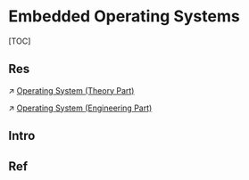 # Embedded Operating Systems

[TOC]



## Res
↗ [Operating System (Theory Part)](../../../🔑%20CS%20Core/🧬%20Computer%20System/Operating%20System%20(Theory%20Part)/Operating%20System%20(Theory%20Part).md)

↗ [Operating System (Engineering Part)](../../../🔑%20CS%20Core/🥷🏼%20Operating%20System%20(Engineering%20Part)/Operating%20System%20(Engineering%20Part).md)



## Intro


## Ref

